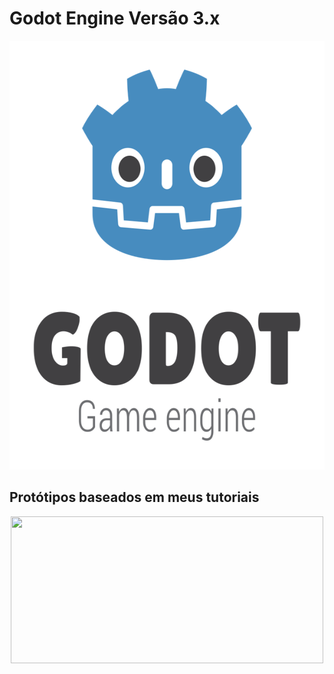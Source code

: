 # Godot Engine Versão 3.x 
<p align="center">
<img src="GodotEngine.png" width="600" height="686"/>
</p>

## Protótipos baseados em meus tutoriais
<p align="center">
<img src="GodotEngine2.jpg" width="500px" height="235px" />
</p>

